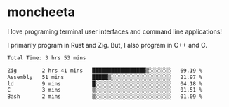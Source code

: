 # moncheeta

I love programing terminal user interfaces and command line applications!

I primarily program in Rust and Zig. But, I also program in C++ and C.

<!--START_SECTION:waka-->

```txt
Total Time: 3 hrs 53 mins

Zig        2 hrs 41 mins   █████████████████▒░░░░░░░   69.19 %
Assembly   51 mins         █████▒░░░░░░░░░░░░░░░░░░░   21.97 %
ld         9 mins          █░░░░░░░░░░░░░░░░░░░░░░░░   04.18 %
C          3 mins          ▒░░░░░░░░░░░░░░░░░░░░░░░░   01.51 %
Bash       2 mins          ▒░░░░░░░░░░░░░░░░░░░░░░░░   01.09 %
```

<!--END_SECTION:waka-->

